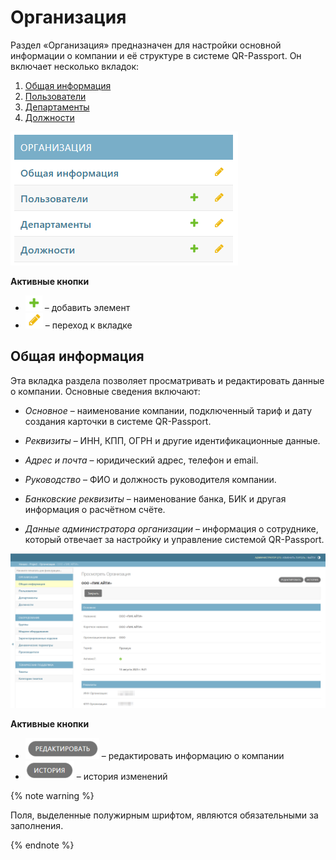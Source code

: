 # Организация
Раздел «Организация» предназначен для настройки основной информации о компании и её структуре в системе QR-Passport. 
Он включает несколько вкладок:
1. [Общая информация](#anchor)
2. [Пользователи](users.md#anchor)
3. [Департаменты](department.md#anchor)
4. [Должности](positions.md#anchor)

![Организация](../_images/company_titul.png)

**Активные кнопки**
- ![Кнопка1](../_images/icon1.png) – добавить элемент
- ![Кнопка2](../_images/icon2.png) – переход к вкладке

## Общая информация
Эта вкладка раздела позволяет просматривать и редактировать данные о компании. 
Основные сведения включают:
* _Основное_ – наименование компании, подключенный тариф и дату создания карточки в системе QR-Passport.

* _Реквизиты_ – ИНН, КПП, ОГРН и другие идентификационные данные.

* _Адрес и почта_ – юридический адрес, телефон и email.

* _Руководство_ – ФИО и должность руководителя компании.

* _Банковские реквизиты_ – наименование банка, БИК и другая информация о расчётном счёте.

* _Данные администратора организации_ – информация о сотруднике, который отвечает за настройку и управление системой QR-Passport.

![Общая информация](../_images/company_info.png)

**Активные кнопки**

- ![Кнопка редактировать](../_images/edit.png) – редактировать информацию о компании
- ![Кнопка изменить](../_images/story.png) – история изменений

{% note warning %}

 Поля, выделенные полужирным шрифтом, являются обязательными за заполнения.

{% endnote %}